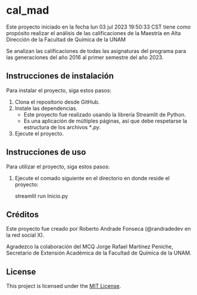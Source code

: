 # cal_mad

Este proyecto iniciado en la fecha lun 03 jul 2023 19:50:33 CST tiene como propósito realizar el análisis de 
las calificaciones de la Maestría en Alta Dirección de la Facultad de Química de la UNAM

Se analizan las calificaciones de todas las asignaturas del programa para las generaciones del año 2016 al 
primer semestre del año 2023.

## Instrucciones de instalación

Para instalar el proyecto, siga estos pasos:

1. Clona el repositorio desde GitHub.
2. Instale las dependencias.
    - Este proyecto fue realizado usando la librería Streamlit de Python.
    - Es una aplicación de múltiples páginas, así que debe respetarse la estructura de los archivos **.py*.
3. Ejecute el proyecto.

## Instrucciones de uso

Para utilizar el proyecto, siga estos pasos:

1. Ejecute el comado siguiente en el directorio en donde reside el proyecto:

    streamlit run Inicio.py

## Créditos

Este proyecto fue creado por Roberto Andrade Fonseca (@randradedev en la red social X).

Agradezco la colaboración del MCQ Jorge Rafael Martínez Peniche, Secretario de Extensión Académica de la Facultad de Química de la UNAM.

## License

This project is licensed under the [MIT License](https://opensource.org/licenses/MIT).
